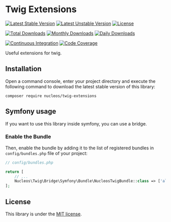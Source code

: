 Twig Extensions
===============
[![Latest Stable Version](https://poser.pugx.org/nucleos/twig-extensions/v/stable)](https://packagist.org/packages/nucleos/twig-extensions)
[![Latest Unstable Version](https://poser.pugx.org/nucleos/twig-extensions/v/unstable)](https://packagist.org/packages/nucleos/twig-extensions)
[![License](https://poser.pugx.org/nucleos/twig-extensions/license)](LICENSE.md)

[![Total Downloads](https://poser.pugx.org/nucleos/twig-extensions/downloads)](https://packagist.org/packages/nucleos/twig-extensions)
[![Monthly Downloads](https://poser.pugx.org/nucleos/twig-extensions/d/monthly)](https://packagist.org/packages/nucleos/twig-extensions)
[![Daily Downloads](https://poser.pugx.org/nucleos/twig-extensions/d/daily)](https://packagist.org/packages/nucleos/twig-extensions)

[![Continuous Integration](https://github.com/nucleos/nucleos-twig-extensions/workflows/Continuous%20Integration/badge.svg)](https://github.com/nucleos/nucleos-twig-extensions/actions)
[![Code Coverage](https://codecov.io/gh/nucleos/nucleos-twig-extensions/branch/master/graph/badge.svg)](https://codecov.io/gh/nucleos/nucleos-twig-extensions)

Useful extensions for twig.

## Installation

Open a command console, enter your project directory and execute the following command to download the latest stable version of this library:

```
composer require nucleos/twig-extensions
```

## Symfony usage

If you want to use this library inside symfony, you can use a bridge.

### Enable the Bundle

Then, enable the bundle by adding it to the list of registered bundles in `config/bundles.php` file of your project:

```php
// config/bundles.php

return [
    // ...
    Nucleos\Twig\Bridge\Symfony\Bundle\NucleosTwigBundle::class => ['all' => true],
];
```

## License

This library is under the [MIT license](LICENSE.md).

